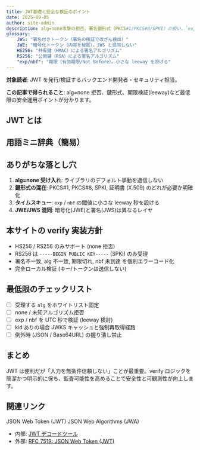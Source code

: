 ```yaml
---
title: JWT基礎と安全な検証のポイント
date: 2025-09-05
author: site-admin
description: alg=none攻撃の拒否、署名鍵形式（PKCS#1/PKCS#8/SPKI）の扱い、`exp`/`nbf`のズレ対処（leeway）など、実務で最低限押さえるべきJWT運用の基礎と検証ポイントを整理します。
glossary:
	JWS: "署名付きトークン（署名の検証で改ざん検出）"
	JWE: "暗号化トークン（内容を秘匿）。JWS と混同しない"
	HS256: "共有鍵（HMAC）による署名アルゴリズム"
	RS256: "公開鍵（RSA）による署名アルゴリズム"
	"exp/nbf": "期限（有効期限/Not Before）。小さな leeway を設ける"
---
```


**対象読者**: JWT <Ref id="rfc7519" label="RFC" /> を発行/検証するバックエンド開発者・セキュリティ担当。

**この記事で得られること**: alg=none 拒否、鍵形式、期限検証(leeway)など最低限の安全運用ポイントが分かります。

## JWT とは

## 用語ミニ辞典（簡易）

<Glossary />

## ありがちな落とし穴

1. **alg=none 受け入れ**: ライブラリのデフォルト挙動を過信しない
2. **鍵形式の混在**: PKCS#1, PKCS#8, SPKI, 証明書 (X.509) のどれが必要か明確化
3. **タイムスキュー**: `exp` / `nbf` の閾値に小さな leeway 秒を設ける
4. **JWE/JWS 混同**: 暗号化(JWE)と署名(JWS)は異なるレイヤ

## 本サイトの verify 実装方針

- HS256 / RS256 のみサポート (none 拒否)
- RS256 は `-----BEGIN PUBLIC KEY-----` (SPKI) のみ受理
- 署名不一致, alg 不一致, 期限切れ, nbf 未到達 を個別エラーコード化
- 完全ローカル検証 (キー/トークンは送信しない)

## 最低限のチェックリスト

- [ ] 受理する `alg` をホワイトリスト固定
- [ ] none / 未知アルゴリズム拒否
- [ ] exp / nbf を UTC 秒で検証 (leeway 検討)
- [ ] kid ありの場合 JWKS キャッシュと強制再取得経路
- [ ] 例外時 (JSON / Base64URL) の握り潰し禁止

## まとめ

JWT は便利だが「入力を無条件信頼しない」ことが最重要。verify ロジックを簡潔かつ明示的に保ち、監査可能性を高めることで安全性と可観測性が向上します。

## 関連リンク

<Footnotes>
	<Footnote id="rfc7519" href="https://www.rfc-editor.org/rfc/rfc7519" label="RFC 7519">JSON Web Token (JWT)</Footnote>
	<Footnote id="jwa" href="https://www.rfc-editor.org/rfc/rfc7518" label="RFC 7518">JSON Web Algorithms (JWA)</Footnote>
</Footnotes>

- 内部: [JWT デコードツール](/tools/jwt-decode)
- 外部: [RFC 7519: JSON Web Token (JWT)](https://www.rfc-editor.org/rfc/rfc7519)
